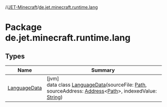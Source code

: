 //[JET-Minecraft](../../index.md)/[de.jet.minecraft.runtime.lang](index.md)

# Package de.jet.minecraft.runtime.lang

## Types

| Name | Summary |
|---|---|
| [LanguageData](-language-data/index.md) | [jvm]<br>data class [LanguageData](-language-data/index.md)(sourceFile: [Path](https://docs.oracle.com/javase/8/docs/api/java/nio/file/Path.html), sourceAddress: [Address](../../../JET-Native/-j-e-t--native/de.jet.library.tool.smart.positioning/-address/index.md)&lt;[Path](https://docs.oracle.com/javase/8/docs/api/java/nio/file/Path.html)&gt;, indexedValue: [String](https://kotlinlang.org/api/latest/jvm/stdlib/kotlin/-string/index.html)) |
